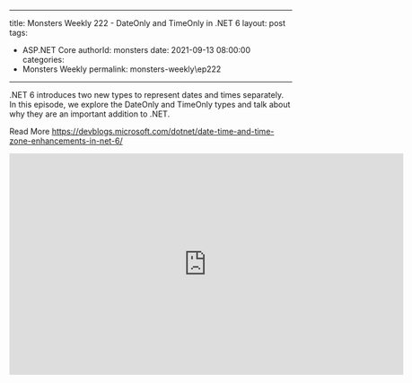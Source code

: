 
---
title: Monsters Weekly 222 -  DateOnly and TimeOnly in .NET 6
layout: post
tags: 
  - ASP.NET Core
authorId: monsters
date: 2021-09-13 08:00:00
categories:
  - Monsters Weekly
permalink: monsters-weekly\ep222
---

.NET 6 introduces two new types to represent dates and times separately. In this episode, we explore the DateOnly and TimeOnly types and talk about why they are an important addition to .NET.

Read More 
https://devblogs.microsoft.com/dotnet/date-time-and-time-zone-enhancements-in-net-6/

<iframe width="702" height="395" src="https://www.youtube.com/embed/9c_qdEA_I6k" frameborder="0" allow="accelerometer; autoplay; encrypted-media; gyroscope; picture-in-picture" allowfullscreen></iframe>
